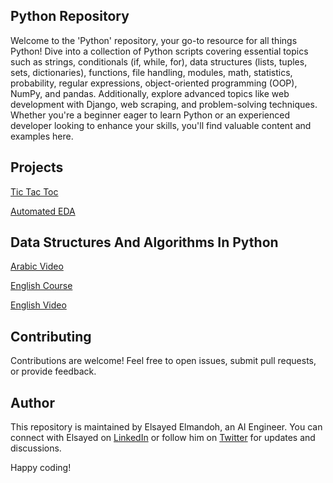 ## Python Repository

Welcome to the 'Python' repository, your go-to resource for all things Python! Dive into a collection of Python scripts covering essential topics such as strings, conditionals (if, while, for), data structures (lists, tuples, sets, dictionaries), functions, file handling, modules, math, statistics, probability, regular expressions, object-oriented programming (OOP), NumPy, and pandas. Additionally, explore advanced topics like web development with Django, web scraping, and problem-solving techniques. Whether you're a beginner eager to learn Python or an experienced developer looking to enhance your skills, you'll find valuable content and examples here.

## Projects

[Tic Tac Toc](https://github.com/elsayedelmandoh/tic_tac_toc)

[Automated EDA](https://github.com/elsayedelmandoh/automated_eda)


## Data Structures And Algorithms In Python

[Arabic Video](https://www.youtube.com/watch?v=rJyTfqdCvlk)

[English Course](https://app.datacamp.com/learn/courses/data-structures-and-algorithms-in-python)

[English Video](https://www.youtube.com/watch?v=pkYVOmU3MgA)


## Contributing

Contributions are welcome! Feel free to open issues, submit pull requests, or provide feedback.

## Author

This repository is maintained by Elsayed Elmandoh, an AI Engineer. You can connect with Elsayed on [LinkedIn](https://www.linkedin.com/in/elsayed-elmandoh-77544428a/) or follow him on [Twitter](https://twitter.com/elsayedelmandoo) for updates and discussions.

Happy coding!
